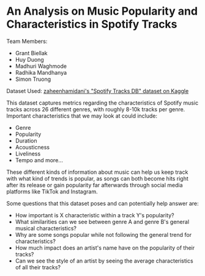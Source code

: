 # An Analysis on Music Popularity and Characteristics in Spotify Tracks

Team Members:
- Grant Biellak
- Huy Duong
- Madhuri Waghmode
- Radhika Mandhanya
- Simon Truong

Dataset Used: [zaheenhamidani's "Spotify Tracks DB" dataset on Kaggle](https://www.kaggle.com/datasets/zaheenhamidani/ultimate-spotify-tracks-db/data)

This dataset captures metrics regarding the characteristics of Spotify music tracks across 26 different genres, with roughly 8-10k tracks per genre. 
Important characteristics that we may look at could include:
- Genre
- Popularity
- Duration
- Acousticness
- Liveliness
- Tempo
and more...

These different kinds of information about music can help us keep track with what kind of trends is popular, as songs can both become hits right after its release or gain popularity far afterwards through social media platforms like TikTok and Instagram.

Some questions that this dataset poses and can potentially help answer are:
- How important is X characteristic within a track Y's popularity?
- What similarities can we see between genre A and genre B's general musical characteristics?
- Why are some songs popular while not following the general trend for characteristics?
- How much impact does an artist's name have on the popularity of their tracks?
- Can we see the style of an artist by seeing the average characteristics of all their tracks?
